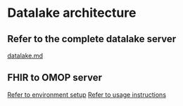 # Datalake architecture

## Refer to the complete datalake server
[datalake.md](./datalake.md)

## FHIR to OMOP server
[Refer to environment setup](./installation.md)
[Refer to usage instructions](./OMOP_dbt_dagster.md)